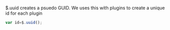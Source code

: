 $.uuid creates a psuedo GUID.  We uses this with plugins to create a unique id for each plugin

```js
var id=$.uuid();
```
